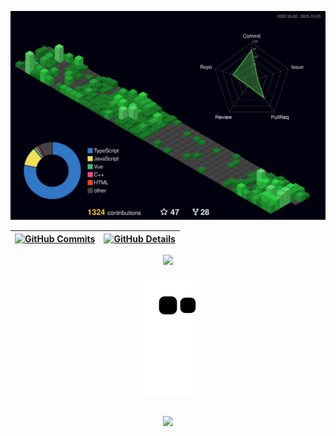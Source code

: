 ![Status](./profile-3d-contrib/profile-night-green.svg)

| [![GitHub Commits](http://github-profile-summary-cards.vercel.app/api/cards/productive-time?username=sanricl&theme=dracula&utcOffset=-3)](https://github.com/vn7n24fzkq/github-profile-summary-cards) | [![GitHub Details](http://github-profile-summary-cards.vercel.app/api/cards/profile-details?username=sanricl&theme=dracula)](https://github.com/vn7n24fzkq/github-profile-summary-cards) |
| ----------------------------------------------------------------------------------------------------------------------------------------------------------------------------------------------------- | ---------------------------------------------------------------------------------------------------------------------------------------------------------------------------------------- |

  <div align="center" >
<a href="https://skillicons.dev"   >
  <img src="https://skillicons.dev/icons?i=git,typescript,next,nodejs,express,docker,github,materialui,linux,styledcomponents,vercel,vite,mongodb,postgres" />
</a>
  <br />

<div align="center">
  
 ![Snake animation](https://github.com/sanricl/sanricl/blob/main/github-contribution-grid-snake.svg)
  
  </div>

##

   <div align="center" >
     <img src="https://github-profile-trophy.vercel.app/?username=sanricl&row=1&column=6&theme=dracula&margin-w=15&margin-h=15"/>
  </div>
